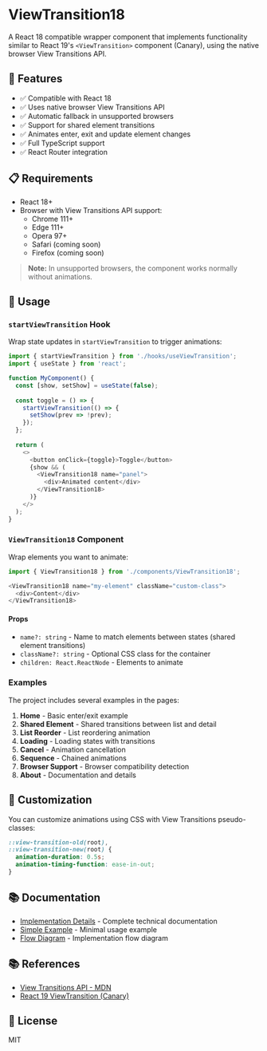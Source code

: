 # ViewTransition18

A React 18 compatible wrapper component that implements functionality similar to React 19's `<ViewTransition>` component (Canary), using the native browser View Transitions API.

## 🚀 Features

- ✅ Compatible with React 18
- ✅ Uses native browser View Transitions API
- ✅ Automatic fallback in unsupported browsers
- ✅ Support for shared element transitions
- ✅ Animates enter, exit and update element changes
- ✅ Full TypeScript support
- ✅ React Router integration

## 📋 Requirements

- React 18+
- Browser with View Transitions API support:
  - Chrome 111+
  - Edge 111+
  - Opera 97+
  - Safari (coming soon)
  - Firefox (coming soon)

> **Note:** In unsupported browsers, the component works normally without animations.


## 📖 Usage

### `startViewTransition` Hook

Wrap state updates in `startViewTransition` to trigger animations:

```typescript
import { startViewTransition } from './hooks/useViewTransition';
import { useState } from 'react';

function MyComponent() {
  const [show, setShow] = useState(false);
  
  const toggle = () => {
    startViewTransition(() => {
      setShow(prev => !prev);
    });
  };
  
  return (
    <>
      <button onClick={toggle}>Toggle</button>
      {show && (
        <ViewTransition18 name="panel">
          <div>Animated content</div>
        </ViewTransition18>
      )}
    </>
  );
}
```

### `ViewTransition18` Component

Wrap elements you want to animate:

```typescript
import { ViewTransition18 } from './components/ViewTransition18';

<ViewTransition18 name="my-element" className="custom-class">
  <div>Content</div>
</ViewTransition18>
```

#### Props

- `name?: string` - Name to match elements between states (shared element transitions)
- `className?: string` - Optional CSS class for the container
- `children: React.ReactNode` - Elements to animate

### Examples

The project includes several examples in the pages:

1. **Home** - Basic enter/exit example
2. **Shared Element** - Shared transitions between list and detail
3. **List Reorder** - List reordering animation
4. **Loading** - Loading states with transitions
5. **Cancel** - Animation cancellation
6. **Sequence** - Chained animations
7. **Browser Support** - Browser compatibility detection
8. **About** - Documentation and details

## 🎨 Customization

You can customize animations using CSS with View Transitions pseudo-classes:

```css
::view-transition-old(root),
::view-transition-new(root) {
  animation-duration: 0.5s;
  animation-timing-function: ease-in-out;
}
```


## 📚 Documentation

- [Implementation Details](./docs/IMPLEMENTATION.md) - Complete technical documentation
- [Simple Example](./docs/SIMPLE_EXAMPLE.md) - Minimal usage example
- [Flow Diagram](./docs/FLOW_DIAGRAM.md) - Implementation flow diagram

## 📚 References

- [View Transitions API - MDN](https://developer.mozilla.org/en-US/docs/Web/API/View_Transitions_API)
- [React 19 ViewTransition (Canary)](https://react.dev/reference/react/ViewTransition)

## 📝 License

MIT

